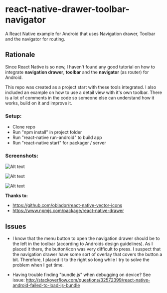 # react-native-drawer-toolbar-navigator

A React Native example for Android that uses Navigation drawer, Toolbar and the navigator for routing.

## Rationale

Since React Native is so new, I haven't found any good tutorial on how to integrate **navigation drawer**, **toolbar** and the **navigator** (as router) for Android.

This repo was created as a project start with these tools integrated. I also included an example on how to use a detail view with it's own toolbar. There is a lot of comments in the code so someone else can understand how it works, build on it and improve it.

### Setup:
* Clone repo
* Run "npm install" in project folder
* Run "react-native run-android" to build app
* Run "react-native start" for packager / server

### Screenshots:

![Alt text](http://gropio.com/stek/file/2gdk2o "Drawer")

![Alt text](http://gropio.com/stek/file/5fmmeb "Example screen with toolbar")

![Alt text](http://gropio.com/stek/file/xzof8k "Detail view")

**Thanks to:**
* https://github.com/oblador/react-native-vector-icons
* https://www.npmjs.com/package/react-native-drawer


## Issues
* I know that the menu button to open the navigation drawer should be to the left in the toolbar (according to Androids design guidelines). As I placed it there, the button/icon was very difficult to press. I suspect that the navigation drawer have some sort of overlay that covers the button a bit. Therefore, I placed it to the right so long while I try to solve the problem when I get time.

* Having trouble finding "bundle.js" when debugging on device?
See issue: http://stackoverflow.com/questions/32572399/react-native-android-failed-to-load-js-bundle
